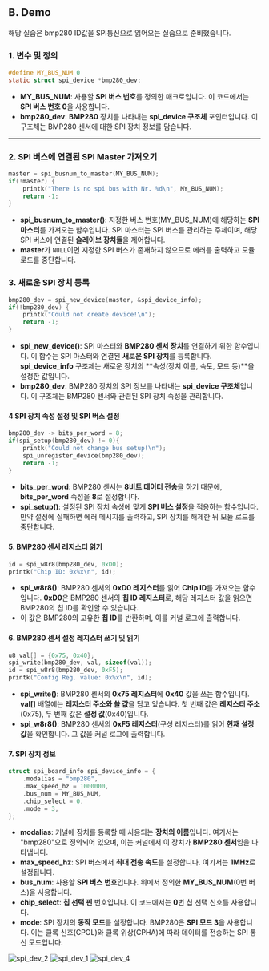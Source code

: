 # 
## B. Demo
해당 실습은 bmp280 ID값을 SPI통신으로 읽어오는 실습으로 준비했습니다.





### 1. **변수 및 정의**

```c
#define MY_BUS_NUM 0
static struct spi_device *bmp280_dev;
```

- **MY_BUS_NUM**: 사용할 **SPI 버스 번호**를 정의한 매크로입니다. 이 코드에서는 **SPI 버스 번호 0**을 사용합니다.
- **bmp280_dev**: **BMP280** 장치를 나타내는 **spi_device 구조체** 포인터입니다. 이 구조체는 BMP280 센서에 대한 SPI 장치 정보를 담습니다.

---

### 2. **SPI 버스에 연결된 SPI Master 가져오기**

```c
master = spi_busnum_to_master(MY_BUS_NUM);
if(!master) {
	printk("There is no spi bus with Nr. %d\n", MY_BUS_NUM);
	return -1;
}
```

- **spi_busnum_to_master()**: 지정한 버스 번호(MY_BUS_NUM)에 해당하는 **SPI 마스터**를 가져오는 함수입니다. SPI 마스터는 SPI 버스를 관리하는 주체이며, 해당 SPI 버스에 연결된 **슬레이브 장치들**을 제어합니다.
- **master**가 `NULL`이면 지정한 SPI 버스가 존재하지 않으므로 에러를 출력하고 모듈 로드를 중단합니다.

### 3. **새로운 SPI 장치 등록**

```c
bmp280_dev = spi_new_device(master, &spi_device_info);
if(!bmp280_dev) {
	printk("Could not create device!\n");
	return -1;
}
```

- **spi_new_device()**: SPI 마스터와 **BMP280 센서 장치**를 연결하기 위한 함수입니다. 이 함수는 SPI 마스터와 연결된 **새로운 SPI 장치**를 등록합니다. **spi_device_info** 구조체는 새로운 장치의 **속성(장치 이름, 속도, 모드 등)**을 설정한 값입니다.
- **bmp280_dev**: BMP280 장치의 SPI 정보를 나타내는 **spi_device 구조체**입니다. 이 구조체는 BMP280 센서와 관련된 SPI 장치 속성을 관리합니다.

#### 4 **SPI 장치 속성 설정 및 SPI 버스 설정**

```c
bmp280_dev -> bits_per_word = 8;
if(spi_setup(bmp280_dev) != 0){
	printk("Could not change bus setup!\n");
	spi_unregister_device(bmp280_dev);
	return -1;
}
```

- **bits_per_word**: BMP280 센서는 **8비트 데이터 전송**을 하기 때문에, **bits_per_word** 속성을 **8**로 설정합니다.
- **spi_setup()**: 설정된 SPI 장치 속성에 맞게 **SPI 버스 설정**을 적용하는 함수입니다. 만약 설정에 실패하면 에러 메시지를 출력하고, SPI 장치를 해제한 뒤 모듈 로드를 중단합니다.

#### 5. **BMP280 센서 레지스터 읽기**

```c
id = spi_w8r8(bmp280_dev, 0xD0);
printk("Chip ID: 0x%x\n", id);
```

- **spi_w8r8()**: BMP280 센서의 **0xD0 레지스터**를 읽어 **Chip ID**를 가져오는 함수입니다. **0xD0**은 BMP280 센서의 **칩 ID 레지스터**로, 해당 레지스터 값을 읽으면 BMP280의 칩 ID를 확인할 수 있습니다.
- 이 값은 BMP280의 고유한 **칩 ID**를 반환하며, 이를 커널 로그에 출력합니다.

#### 6. **BMP280 센서 설정 레지스터 쓰기 및 읽기**

```c
u8 val[] = {0x75, 0x40};
spi_write(bmp280_dev, val, sizeof(val));
id = spi_w8r8(bmp280_dev, 0xF5);
printk("Config Reg. value: 0x%x\n", id);
```

- **spi_write()**: BMP280 센서의 **0x75 레지스터**에 **0x40** 값을 쓰는 함수입니다. **val[]** 배열에는 **레지스터 주소와 쓸 값**을 담고 있습니다. 첫 번째 값은 **레지스터 주소**(0x75), 두 번째 값은 **설정 값**(0x40)입니다.
- **spi_w8r8()**: BMP280 센서의 **0xF5 레지스터**(구성 레지스터)를 읽어 **현재 설정 값**을 확인합니다. 그 값을 커널 로그에 출력합니다.


#### 7. **SPI 장치 정보**

```c
struct spi_board_info spi_device_info = {
	.modalias = "bmp280",
	.max_speed_hz = 1000000,
	.bus_num = MY_BUS_NUM,
	.chip_select = 0,
	.mode = 3,
};
```

- **modalias**: 커널에 장치를 등록할 때 사용되는 **장치의 이름**입니다. 여기서는 "bmp280"으로 정의되어 있으며, 이는 커널에서 이 장치가 **BMP280 센서**임을 나타냅니다.
- **max_speed_hz**: SPI 버스에서 **최대 전송 속도**를 설정합니다. 여기서는 **1MHz**로 설정됩니다.
- **bus_num**: 사용할 **SPI 버스 번호**입니다. 위에서 정의한 **MY_BUS_NUM**(0번 버스)을 사용합니다.
- **chip_select**: **칩 선택 핀** 번호입니다. 이 코드에서는 **0**번 칩 선택 신호를 사용합니다.
- **mode**: SPI 장치의 **동작 모드**를 설정합니다. BMP280은 **SPI 모드 3**을 사용합니다. 이는 클록 신호(CPOL)와 클록 위상(CPHA)에 따라 데이터를 전송하는 SPI 통신 모드입니다.



![spi_dev_2](https://github.com/user-attachments/assets/951f57e7-7ea1-4bc4-a7e4-3e4640f93cd9)
![spi_dev_1](https://github.com/user-attachments/assets/5c0d8c63-acd5-4fa7-bcd5-a80e1c665009)
![spi_dev_4](https://github.com/user-attachments/assets/dca1ae1c-02d6-4386-83e5-41c10642d110)


